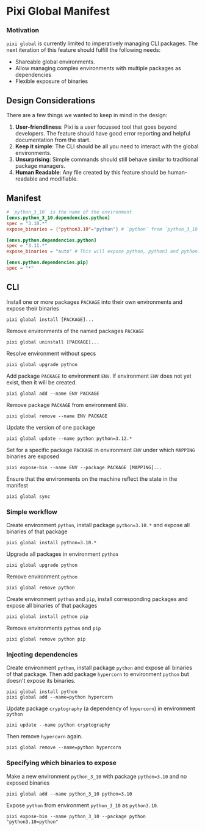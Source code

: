 # Pixi Global Manifest

### Motivation

`pixi global` is currently limited to imperatively managing CLI packages.
The next iteration of this feature should fulfill the following needs:

- Shareable global environments.
- Allow managing complex environments with multiple packages as dependencies
- Flexible exposure of binaries

## Design Considerations

There are a few things we wanted to keep in mind in the design:

1. **User-friendliness**: Pixi is a user focussed tool that goes beyond developers. The feature should have good error reporting and helpful documentation from the start.
2. **Keep it simple**: The CLI should be all you need to interact with the global environments.
3. **Unsurprising**: Simple commands should still behave similar to traditional package managers.
4. **Human Readable**: Any file created by this feature should be human-readable and modifiable.

## Manifest

```toml title="pixi-global.toml"
# `python_3_10` is the name of the environment
[envs.python_3_10.dependencies.python]
spec = "3.10.*"
expose_binaries = {"python3.10"="python"} # `python` from `python_3_10` will be available as `python3.10`

[envs.python.dependencies.python]
spec = "3.11.*"
expose_binaries = "auto" # This will expose python, python3 and python3.11

[envs.python.dependencies.pip]
spec = "*"
```

## CLI

Install one or more packages `PACKAGE` into their own environments and expose their binaries

```
pixi global install [PACKAGE]...
```

Remove environments of the named packages `PACKAGE`
```
pixi global uninstall [PACKAGE]...
```

Resolve environment without specs
```
pixi global upgrade python
```

Add package `PACKAGE` to environment `ENV`.
If environment `ENV` does not yet exist, then it will be created.
```
pixi global add --name ENV PACKAGE
```

Remove package `PACKAGE` from environment `ENV`.
```
pixi global remove --name ENV PACKAGE
```

Update the version of one package
```
pixi global update --name python python=3.12.*
```

Set for a specific package `PACKAGE` in environment `ENV` under which `MAPPING` binaries are exposed
```
pixi expose-bin --name ENV --package PACKAGE [MAPPING]...
```

Ensure that the environments on the machine reflect the state in the manifest
```
pixi global sync
```



### Simple workflow

Create environment `python`, install package `python=3.10.*` and expose all binaries of that package
```
pixi global install python=3.10.*
```

Upgrade all packages in environment `python`
```
pixi global upgrade python
```

Remove environment `python`
```
pixi global remove python
```

Create environment `python` and `pip`, install corresponding packages and expose all binaries of that packages
```
pixi global install python pip
```

Remove environments `python` and `pip`
```
pixi global remove python pip
```

### Injecting dependencies

Create environment `python`, install package `python` and expose all binaries of that package.
Then add package `hypercorn` to environment `python` but doesn't expose its binaries.

```
pixi global install python
pixi global add --name=python hypercorn
```

Update package `cryptography` (a dependency of `hypercorn`) in environment `python`

```
pixi update --name python cryptography
```

Then remove `hypercorn` again.
```
pixi global remove --name=python hypercorn
```


### Specifying which binaries to expose

Make a new environment `python_3_10` with package `python=3.10` and no exposed binaries
```
pixi global add --name python_3_10 python=3.10
```

Expose `python` from environment `python_3_10` as `python3.10`.

```
pixi expose-bin --name python_3_10 --package python "python3.10=python"
```
